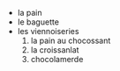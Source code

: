 * la pain
* le baguette
* les viennoiseries
  1. la pain au chocossant
  2. la croissanlat
  3. chocolamerde
